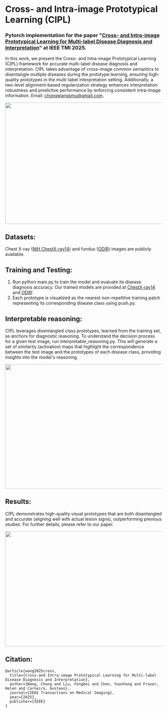 # Cross- and Intra-image Prototypical Learning (CIPL)

### Pytorch implementation for the paper "[Cross- and Intra-image Prototypical Learning for Multi-label Disease Diagnosis and Interpretation](https://ieeexplore.ieee.org/document/10887396)" at IEEE TMI 2025.


In this work, we present the Cross- and Intra-image Prototypical Learning (CIPL) framework for accurate multi-label disease diagnosis and interpretation.
CIPL takes advantage of cross-image common semantics to disentangle multiple diseases during the prototype learning, ensuring high-quality prototypes in the multi-label interpretation setting.
Additionally, a two-level alignment-based regularization strategy enhances interpretation robustness and predictive performance by enforcing consistent intra-image information.
Email: chongwangsmu@gmail.com.

<div align=center>
<img width="900" height="390" src="https://github.com/cwangrun/CIPL/blob/master/arch/arch.png"/></dev>
</div>


## Datasets:
Chest X-ray ([NIH ChestX-ray14](https://www.kaggle.com/datasets/nih-chest-xrays/data)) and fundus ([ODIR](https://academictorrents.com/details/cf3b8d5ecdd4284eb9b3a80fcfe9b1d621548f72)) images are publicly available.


## Training and Testing:
1. Run python main.py to train the model and evaluate its disease diagnosis accuracy. Our trained models are provided at [ChestX-ray14](https://drive.google.com/file/d/1svxfab5YG2BVoSKe99krhwWeqQyQFUqw/view?usp=drive_link) and [ODIR](https://drive.google.com/file/d/1ykIhO6d2AqFO0Wy4Rmr4VIzvTVeoQIaQ/view?usp=drive_link):
2. Each prototype is visualized as the nearest non-repetitive training patch representing its corresponding disease class using push.py.


## Interpretable reasoning:
CIPL leverages disentangled class prototypes, learned from the training set, as anchors for diagnostic reasoning.
To understand the decision process for a given test image, run interpretable_reasoning.py. 
This will generate a set of similarity (activation) maps that highlight the correspondence between the test image and the prototypes of each disease class, providing insights into the model's reasoning.

<div align=center>
<img width="630" height="400" src="https://github.com/cwangrun/CIPL/blob/master/arch/reasoning.png"/></dev>
</div>



## Results:
CIPL demonstrates high-quality visual prototypes that are both disentangled and accurate (aligning well with actual lesion signs), outperforming previous studies. For further details, please refer to our paper.

<div align=center>
<img width="930" height="370" src="https://github.com/cwangrun/CIPL/blob/master/arch/prototype.png"/></dev>
</div>



## Citation:
```
@article{wang2025cross,
  title={Cross-and Intra-image Prototypical Learning for Multi-label Disease Diagnosis and Interpretation},
  author={Wang, Chong and Liu, Fengbei and Chen, Yuanhong and Frazer, Helen and Carneiro, Gustavo},
  journal={IEEE Transactions on Medical Imaging},
  year={2025},
  publisher={IEEE}
}
```
